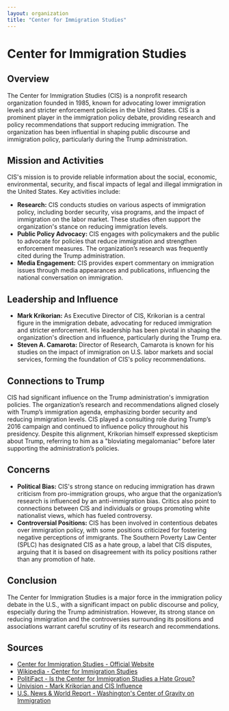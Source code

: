 ```yaml
---
layout: organization
title: "Center for Immigration Studies"
---
```


# Center for Immigration Studies

## Overview
The Center for Immigration Studies (CIS) is a nonprofit research organization founded in 1985, known for advocating lower immigration levels and stricter enforcement policies in the United States. CIS is a prominent player in the immigration policy debate, providing research and policy recommendations that support reducing immigration. The organization has been influential in shaping public discourse and immigration policy, particularly during the Trump administration.

## Mission and Activities
CIS's mission is to provide reliable information about the social, economic, environmental, security, and fiscal impacts of legal and illegal immigration in the United States. Key activities include:
- **Research:** CIS conducts studies on various aspects of immigration policy, including border security, visa programs, and the impact of immigration on the labor market. These studies often support the organization's stance on reducing immigration levels.
- **Public Policy Advocacy:** CIS engages with policymakers and the public to advocate for policies that reduce immigration and strengthen enforcement measures. The organization’s research was frequently cited during the Trump administration.
- **Media Engagement:** CIS provides expert commentary on immigration issues through media appearances and publications, influencing the national conversation on immigration.

## Leadership and Influence
- **Mark Krikorian:** As Executive Director of CIS, Krikorian is a central figure in the immigration debate, advocating for reduced immigration and stricter enforcement. His leadership has been pivotal in shaping the organization's direction and influence, particularly during the Trump era.
- **Steven A. Camarota:** Director of Research, Camarota is known for his studies on the impact of immigration on U.S. labor markets and social services, forming the foundation of CIS's policy recommendations.

## Connections to Trump
CIS had significant influence on the Trump administration's immigration policies. The organization’s research and recommendations aligned closely with Trump’s immigration agenda, emphasizing border security and reducing immigration levels. CIS played a consulting role during Trump’s 2016 campaign and continued to influence policy throughout his presidency. Despite this alignment, Krikorian himself expressed skepticism about Trump, referring to him as a "bloviating megalomaniac" before later supporting the administration’s policies.

## Concerns
- **Political Bias:** CIS's strong stance on reducing immigration has drawn criticism from pro-immigration groups, who argue that the organization’s research is influenced by an anti-immigration bias. Critics also point to connections between CIS and individuals or groups promoting white nationalist views, which has fueled controversy.
- **Controversial Positions:** CIS has been involved in contentious debates over immigration policy, with some positions criticized for fostering negative perceptions of immigrants. The Southern Poverty Law Center (SPLC) has designated CIS as a hate group, a label that CIS disputes, arguing that it is based on disagreement with its policy positions rather than any promotion of hate.

## Conclusion
The Center for Immigration Studies is a major force in the immigration policy debate in the U.S., with a significant impact on public discourse and policy, especially during the Trump administration. However, its strong stance on reducing immigration and the controversies surrounding its positions and associations warrant careful scrutiny of its research and recommendations.

## Sources
- [Center for Immigration Studies - Official Website](https://cis.org)
- [Wikipedia - Center for Immigration Studies](https://en.wikipedia.org/wiki/Center_for_Immigration_Studies)
- [PolitiFact - Is the Center for Immigration Studies a Hate Group?](https://www.politifact.com)
- [Univision - Mark Krikorian and CIS Influence](https://www.univision.com)
- [U.S. News & World Report - Washington's Center of Gravity on Immigration](https://www.usnews.com)
